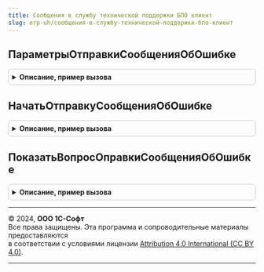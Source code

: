 ```yaml
---
title: Сообщения в службу технической поддержки БПО клиент
slug: erp-uh/сообщения-в-службу-технической-поддержки-бпо-клиент
---
```



## ПараметрыОтправкиСообщенияОбОшибке
<details style="margin: 1em 0; padding: 0.5em; border: 1px solid #ccc; border-radius: 6px;">

<summary style="font-weight: bold; cursor: pointer;">Описание, пример вызова</summary>

```bsl

// Возвращает структуру параметров для отправки сообщения об ошибке в техническую поддержку
//
// Возвращаемое значение:
//  Структура:
//   * ИдентификаторОборудования - СправочникСсылка.ПодключаемоеОборудование, Неопределено - ссылка на элемент
//       подключаемого оборудования.
//   * ТекстОшибки - Строка - Текст ошибки который будет добавлен в письмо.
//   * ДополнительныеДанные - Структура, Массив из Структура, Неопределено - Дополнительные данные которые будут
//       преобразованы в текст и добавлены в файл "Сведения о драйвере.txt".
//   * ЗадатьВопрос - Булево - Если установлена Истина, тогда будет задан вопрос об отправке сообщения
//   * ТекстВопроса - Строка - Текст вопроса который будет выведен пользователю
//
Функция ПараметрыОтправкиСообщенияОбОшибке() Экспорт
```

Пример вызова
```bsl
Результат = СообщенияВСлужбуТехническойПоддержкиБПОКлиент.ПараметрыОтправкиСообщенияОбОшибке() 
```
</details>

## НачатьОтправкуСообщенияОбОшибке
<details style="margin: 1em 0; padding: 0.5em; border: 1px solid #ccc; border-radius: 6px;">

<summary style="font-weight: bold; cursor: pointer;">Описание, пример вызова</summary>

```bsl

// Начинает отправку сообщения об ошибке, на сайт фирмы 1С.
// Добавив в сообщение информацию о драйвере, а так же лог файлы если они существуют.
// Лог файлы отправляются в формате BASE64.
//
// Параметры:
//  ОповещениеОЗавершении - ОписаниеОповещения, Неопределено - Метод, в который должен быть
//                          передан результат отправки сообщения. В метод передается значение типа
//                          Структура - результат отправки сообщения:
//                            КодОшибки - Строка - идентификатор ошибки при отправки
//                                                  <Пустая строка> - отправка выполнена успешно;
//                                                  "НеверныйФорматЗапроса" - переданы некорректные параметры
//                                                    сообщения сообщения в техническую поддержку;
//                                                  "ПревышенМаксимальныйРазмер" - превышен максимальный
//                                                     размер вложения;
//                                                  "НеизвестнаяОшибка" - при отправке сообщения возникли ошибки.
//                            СообщениеОбОшибке - Строка, ФорматированнаяСтрока - сообщение об ошибке
//                                                 для пользователя.
//  Параметры - См. ПараметрыОтправкиСообщенияОбОшибке
//
Процедура НачатьОтправкуСообщенияОбОшибке(ОповещениеОЗавершении, Параметры) Экспорт
```

Пример вызова
```bsl
СообщенияВСлужбуТехническойПоддержкиБПОКлиент.НачатьОтправкуСообщенияОбОшибке(ОповещениеОЗавершении, Параметры) 
```
</details>

## ПоказатьВопросОправкиСообщенияОбОшибке
<details style="margin: 1em 0; padding: 0.5em; border: 1px solid #ccc; border-radius: 6px;">

<summary style="font-weight: bold; cursor: pointer;">Описание, пример вызова</summary>

```bsl

// Показывает вопрос отправки сообщения об ошибке, и отправляет сообщение на сайт фирмы 1С
// если получено подтверждение.
// Добавив в сообщение информацию о драйвере, а так же лог файлы если они существуют.
// Лог файлы отправляются в формате BASE64.
//
// Параметры:
//  ОповещениеОЗавершении - ОписаниеОповещения, Неопределено - Метод, в который должен быть
//                          передан результат отправки сообщения. В метод передается значение типа
//                          Структура - результат отправки сообщения:
//                            *КодОшибки - Строка - идентификатор ошибки при отправки:
//                                                   <Пустая строка> - отправка выполнена успешно;
//                                                   "НеверныйФорматЗапроса" - переданы некорректные параметры
//                                                     сообщения сообщения в техническую поддержку;
//                                                   "ПревышенМаксимальныйРазмер" - превышен максимальный
//                                                     размер вложения;
//                                                   "НеизвестнаяОшибка" - при отправке сообщения возникли ошибки.
//                            *СообщениеОбОшибке - Строка, ФорматированнаяСтрока - сообщение об ошибке
//                                                 для пользователя.
//  Параметры - Структура - см. ПараметрыОтправкиСообщенияОбОшибке()
//  @skip-check doc-comment-description-ends-on-dot
//
Процедура ПоказатьВопросОправкиСообщенияОбОшибке(ОповещениеОЗавершении, Параметры) Экспорт
```

Пример вызова
```bsl
СообщенияВСлужбуТехническойПоддержкиБПОКлиент.ПоказатьВопросОправкиСообщенияОбОшибке(ОповещениеОЗавершении, Параметры) 
```
</details>

---

© 2024, **ООО 1С-Софт**  
Все права защищены. Эта программа и сопроводительные материалы предоставляются  
в соответствии с условиями лицензии [Attribution 4.0 International (CC BY 4.0)](https://creativecommons.org/licenses/by/4.0/legalcode).

---
